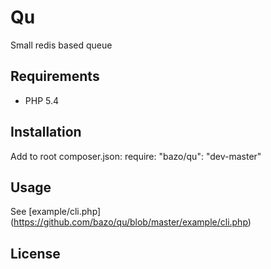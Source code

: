 # Qu

Small redis based queue

## Requirements

* PHP 5.4

## Installation

Add to root composer.json:
require: "bazo/qu": "dev-master"

## Usage

See [example/cli.php] (https://github.com/bazo/qu/blob/master/example/cli.php)

## License
